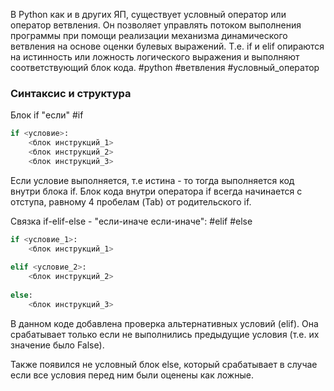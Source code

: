 В Python как и в других ЯП, существует условный оператор или оператор ветвления.  Он позволяет управлять потоком выполнения программы при помощи реализации механизма динамического ветвления на основе оценки булевых выражений. Т.е. if и elif опираются на истинность или ложность логического выражения и выполняют соответствующий блок кода. 
#python #ветвления #условный_оператор
### Синтаксис и структура

Блок if "если"
#if

```python
if <условие>:
	<блок инструкций_1>
	<блок инструкций_2>
	<блок инструкций_3>
```


Если условие выполняется, т.е истина - то тогда выполняется код внутри блока if. Блок кода внутри оператора if всегда начинается с отступа, равному 4 пробелам (Tab) от родительского if. 

Связка if-elif-else - "если-иначе если-иначе":
#elif #else 

```python
if <условие_1>:
	<блок инструкций_1>
	
elif <условие_2>:
	<блок инструкций_2>
	
else:
	<блок инструкций_3>
```


В данном коде добавлена проверка альтернативных условий (elif). Она срабатывает только если не выполнились предыдущие условия (т.е. их значение было False). 

Также появился не условный блок else, который срабатывает в случае если все условия перед ним были оценены как ложные. 
